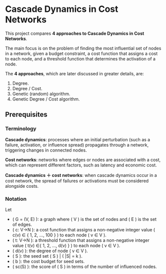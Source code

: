 # Cascade Dynamics in Cost Networks

This project compares **4 approaches to Cascade Dynamics in Cost Networks**.

The main focus is on the problem of finding the most influential set of nodes in a network, given a budget constraint, a cost function that assigns a cost to each node, and a threshold function that determines the activation of a node.

The **4 approaches**, which are later discussed in greater details, are:
1. Degree.
2. Degree / Cost.
3. Genetic (random) algorithm.
4. Genetic Degree / Cost algorithm.

## Prerequisites

### Terminology

**Cascade dynamics**: processes where an initial perturbation (such as a failure, activation, or influence spread) propagates through a network, triggering changes in connected nodes.

**Cost networks**: networks where edges or nodes are associated with a cost, which can represent different factors, such as latency and economic cost.

**Cascade dynamics ＋ cost networks**: when cascade dynamics occur in a cost network, the spread of failures or activations must be considered alongside costs.

### Notation

Let
- \( G = (V, E) \): a graph where \( V \) is the set of nodes and \( E \) is the set of edges.
- \( c: V→N \): a cost function that assigns a non-negative integer value \( c(v) ∈ { 1, 2, ..., 100 } \) to each node \( v ∈ V \).
- \( t: V→N \): a threshold function that assigns a non-negative integer value \( t(v) ∈{ 1, 2, ..., d(v) } \) to each node \( v ∈ V \).
- \( d(v) \): the degree of node \( v ∈ V \).
- \( S \): the seed set \( S \) | \( |S| = k \).
- \( b \): the cost budget for seed sets.
- \( sc(S) \): the score of \( S \) in terms of the number of influenced nodes.
